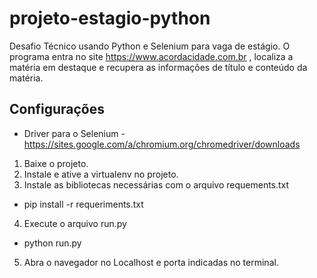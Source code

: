 # projeto-estagio-python
 Desafio Técnico usando Python e Selenium para vaga de estágio.
 O programa entra no site https://www.acordacidade.com.br , localiza a matéria em destaque e recupera as informações de título e conteúdo da matéria.

## Configurações

* Driver para o Selenium - https://sites.google.com/a/chromium.org/chromedriver/downloads

1. Baixe o projeto.
2. Instale e ative a virtualenv no projeto.
3. Instale as bibliotecas necessárias com o arquivo requements.txt
  * pip install -r requeriments.txt
4. Execute o arquivo run.py
  * python run.py
5. Abra o navegador no Localhost e porta indicadas no terminal.